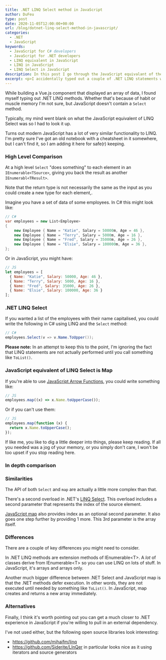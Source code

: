 ```yaml
---
title: .NET LINQ Select method in JavaScript
author: DuFeu
type: post
date: 2020-11-05T12:00:00+00:00
url: /blog/dotnet-linq-select-method-in-javascript/
categories:
  - .NET
  - JavaScript
keywords:
  - JavaScript for C# developers
  - JavaScript for .NET developers
  - LINQ equivalent in JavaScript
  - LINQ in JavaScript
  - LINQ Select in JavaScript
description: In this post I go through the JavaScript equivalant of the .NET LINQ Select method.
excerpt: <p>I accidentally typed out a couple of .NET LINQ statements while writing JavaScript and drew a blank on the equivalent method names.</p><p>In the hope of not forgetting again, here I dig into the equivalent of the .NET LINQ Select method in JavaScript. They're not identical, but I think for most people the differences won't matter.</p>
---
```


While building a Vue.js component that displayed an array of data, I found myself typing out .NET LINQ methods. Whether that's because of habit or muscle memory I'm not sure, but JavaScript doesn't contain a `Select` method.

Typically, my mind went blank on what the JavaScript equivalent of LINQ Select was so I had to look it up.

Turns out modern JavaScript has a lot of very similar functionality to LINQ. I'm pretty sure I've got an old notebook with a cheatsheet in it somewhere, but I can't find it, so I am adding it here for safe(r) keeping.

### High Level Comparison

At a high level `Select` "does something" to each element in an `IEnumerable<TSource>`, giving you back the result as another `IEnumerabl<TResult>`.

Note that the return type is not necessarily the same as the input as you could create a new type for each element,.

Imagine you have a set of data of some employees. In C# this might look like:

```csharp
// C#
var employees = new List<Employee>
{
    new Employee { Name = "Katie", Salary = 50000m, Age = 46 },
    new Employee { Name = "Terry", Salary = 5000m, Age = 16 },
    new Employee { Name = "Fred", Salary = 35000m, Age = 26 },
    new Employee { Name = "Elsie", Salary = 100000m, Age = 36 },
};
```

Or in JavaScript, you might have:

```javascript
// JS
let employees = [
  { Name: "Katie", Salary: 50000, Age: 46 },
  { Name: "Terry", Salary: 5000, Age: 16 },
  { Name: "Fred", Salary: 35000, Age: 26 },
  { Name: "Elsie", Salary: 100000, Age: 36 }
];
```

### .NET LINQ Select

If you wanted a list of the employees with their name capitalised, you could write the following in C# using LINQ and the `Select` method:

```csharp
// C#
employees.Select(v => v.Name.ToUpper());
```

**Please note:** In an attempt to keep this to the point, I'm ignoring the fact that LINQ statements are not actually performed until you call something like `ToList()`.

### JavaScript equivalent of LINQ Select is Map

If you're able to use [JavaScript Arrow Functions](https://developer.mozilla.org/en-US/docs/Web/JavaScript/Reference/Functions/Arrow_functions), you could write something like:

```javascript
// JS
employees.map((x) => x.Name.toUpperCase());
```

Or if you can't use them:

```javascript
// JS
employees.map(function (x) {
  return x.Name.toUpperCase();
});
```

If like me, you like to dig a little deeper into things, please keep reading. If all you needed was a jog of your memory, or you simply don't care, I won't be too upset if you stop reading here.

### In depth comparison

### Similarities

The API of both `Select` and `map` are actually a little more complex than that.

There's a second overload in .NET's [LINQ Select](https://docs.microsoft.com/en-us/dotnet/api/system.linq.enumerable.select?view=netcore-3.1). This overload includes a second parameter that represents the index of the source element.

[JavaScript map](https://developer.mozilla.org/en-US/docs/Web/JavaScript/Reference/Global_Objects/Array/map) also provides index as an optional second parameter. It also goes one step further by providing 1 more. This 3rd parameter is the array itself.

### Differences

There are a couple of key differences you might need to consider.

In .NET LINQ methods are extension methods of IEnumerable&lt;T&gt;. A _lot_ of classes derive from IEnumerable&lt;T&gt; so you can use LINQ on lots of stuff. In JavaScript, it's arrays and arrays only.

Another much bigger difference between .NET Select and JavaScript map is that the .NET methods defer execution. In other words, they are not executed until needed by something like `ToList()`. In JavaScript, map creates and returns a new array immediately.

### Alternatives

Finally, I think it's worth pointing out you can get a much closer to .NET experience in JavaScript if you're willing to pull in an external dependency.

I've not used either, but the following open source libraries look interesting:

- https://github.com/mihaifm/linq
- https://github.com/Siderite/LInQer in particular looks nice as it using iterators and source generators
